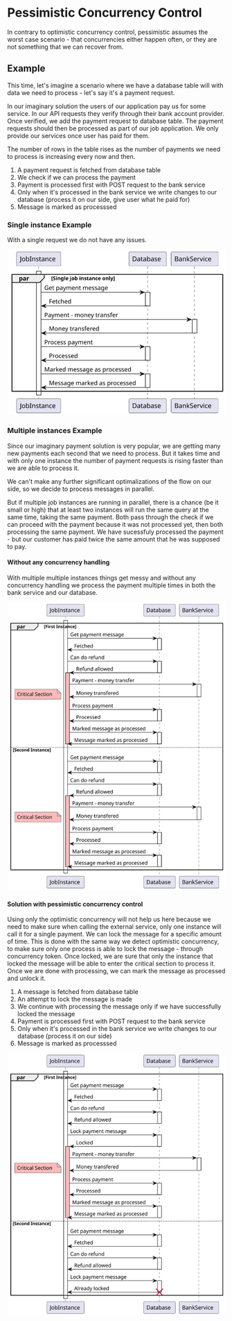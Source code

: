 ﻿# Pessimistic Concurrency Control
In contrary to optimistic concurrency control, pessimistic assumes the worst case scenario - that concurrencies either happen often, or they are not something that we can recover from.

## Example
This time, let's imagine a scenario where we have a database table will with data we need to process - let's say it's a payment request.

In our imaginary solution the users of our application pay us for some service. In our API requests they verify through their bank account provider. 
Once verified, we add the payment request to database table. 
The payment requests should then be processed as part of our job application.
We only provide our services once user has paid for them.

The number of rows in the table rises as the number of payments we need to process is increasing every now and then.

1. A payment request is fetched from database table
2. We check if we can process the payment
3. Payment is processed first with POST request to the bank service
4. Only when it's processed in the bank service we write changes to our database (process it on our side, give user what he paid for)
5. Message is marked as processsed

### Single instance Example
With a single request we do not have any issues.

![Postpone Endpoint](https://github.com/lukaskuko9/EasyConcurrency/blob/readmes/Readme/PessimisticConcurrency/1.svg)

### Multiple instances Example
Since our imaginary payment solution is very popular, we are getting many new payments each second that we need to process. 
But it takes time and with only one instance the number of payment requests is rising faster than we are able to process it.

We can't make any further significant optimalizations of the flow on our side, so we decide to process messages in parallel.

But if multiple job instances are running in parallel, there is a chance (be it small or high) that at least two instances will run the same query at the same time,
taking the same payment. Both pass through the check if we can proceed with the payment because it was not processed yet, then both processing the same payment.
We have sucessfuly processed the payment - but our customer has paid twice the same amount that he was supposed to pay.

#### Without any concurrency handling
With multiple multiple instances things get messy and without any concurrency handling we process the payment multiple times in both the bank service and our database.

![Postpone Endpoint](https://github.com/lukaskuko9/EasyConcurrency/blob/readmes/Readme/PessimisticConcurrency/2.svg)

#### Solution with pessimistic concurrency control
Using only the optimistic concurrency will not help us here because we need to make sure when calling the external service, only one instance will call it for a single payment. 
We can lock the message for a specific amount of time. This is done with the same way we detect optimistic concurrency, to make sure only one process is able to lock the message - through concurrency token. Once locked, we are sure that only the instance that locked the message will be able to enter the critical section to process it.
Once we are done with processing, we can mark the message as processed and unlock it.

1. A message is fetched from database table
2. An attempt to lock the message is made
3. We continue with processing the message only if we have successfully locked the message
4. Payment is processed first with POST request to the bank service
5. Only when it's processed in the bank service we write changes to our database (process it on our side)
6. Message is marked as processsed

![Postpone Issue](https://github.com/lukaskuko9/EasyConcurrency/blob/readmes/Readme/PessimisticConcurrency/3.svg)
